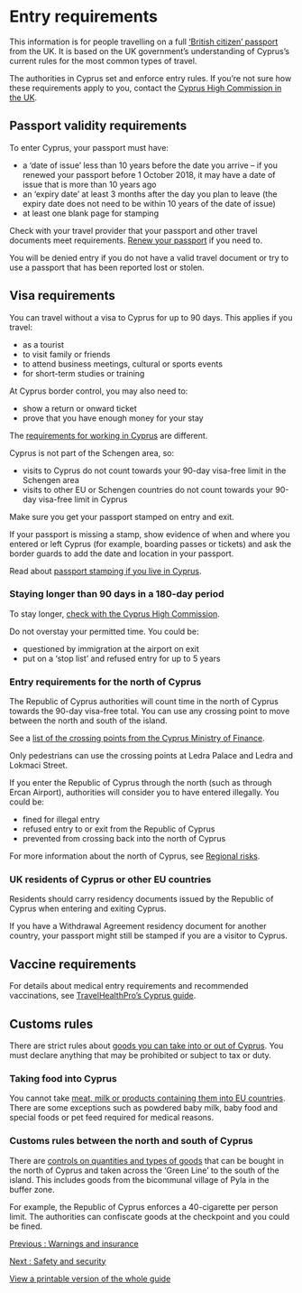 # Entry requirements

This information is for people travelling on a full [‘British citizen’ passport](https://www.gov.uk/types-of-british-nationality) from the UK. It is based on the UK government’s understanding of Cyprus’s current rules for the most common types of travel.

The authorities in Cyprus set and enforce entry rules. If you’re not sure how these requirements apply to you, contact the [Cyprus High Commission in the UK](https://cyprusinuk.com/).

## Passport validity requirements

To enter Cyprus, your passport must have:

* a ‘date of issue’ less than 10 years before the date you arrive – if you renewed your passport before 1 October 2018, it may have a date of issue that is more than 10 years ago
* an ‘expiry date’ at least 3 months after the day you plan to leave (the expiry date does not need to be within 10 years of the date of issue)
* at least one blank page for stamping

Check with your travel provider that your passport and other travel documents meet requirements. [Renew your passport](https://www.gov.uk/renew-adult-passport/renew) if you need to.

You will be denied entry if you do not have a valid travel document or try to use a passport that has been reported lost or stolen.

## Visa requirements

You can travel without a visa to Cyprus for up to 90 days. This applies if you travel:

* as a tourist
* to visit family or friends
* to attend business meetings, cultural or sports events
* for short-term studies or training

At Cyprus border control, you may also need to:

* show a return or onward ticket
* prove that you have enough money for your stay

The [requirements for working in Cyprus](https://www.gov.uk/guidance/travel-to-cyprus-for-work) are different.

Cyprus is not part of the Schengen area, so:

* visits to Cyprus do not count towards your 90-day visa-free limit in the Schengen area
* visits to other EU or Schengen countries do not count towards your 90-day visa-free limit in Cyprus

Make sure you get your passport stamped on entry and exit.

If your passport is missing a stamp, show evidence of when and where you entered or left Cyprus (for example, boarding passes or tickets) and ask the border guards to add the date and location in your passport.

Read about [passport stamping if you live in Cyprus](https://www.gov.uk/guidance/living-in-cyprus#passports-and-travel).

### Staying longer than 90 days in a 180-day period

To stay longer, [check with the Cyprus High Commission](https://cyprusinuk.com/visa-information/).

Do not overstay your permitted time. You could be:

* questioned by immigration at the airport on exit
* put on a ‘stop list’ and refused entry for up to 5 years

### Entry requirements for the north of Cyprus

The Republic of Cyprus authorities will count time in the north of Cyprus towards the 90-day visa-free total. You can use any crossing point to move between the north and south of the island.

See a [list of the crossing points from the Cyprus Ministry of Finance](https://www.mof.gov.cy/mof/customs/customs.nsf/All/05AEEF243C9BFC8BC22572BF002D0A28?OpenDocument).

Only pedestrians can use the crossing points at Ledra Palace and Ledra and Lokmaci Street.

If you enter the Republic of Cyprus through the north (such as through Ercan Airport), authorities will consider you to have entered illegally. You could be:

* fined for illegal entry
* refused entry to or exit from the Republic of Cyprus
* prevented from crossing back into the north of Cyprus

For more information about the north of Cyprus, see [Regional risks](https://www.gov.uk/foreign-travel-advice/cyprus/regional-risks).

### UK residents of Cyprus or other EU countries

Residents should carry residency documents issued by the Republic of Cyprus when entering and exiting Cyprus.

If you have a Withdrawal Agreement residency document for another country, your passport might still be stamped if you are a visitor to Cyprus.

## Vaccine requirements

For details about medical entry requirements and recommended vaccinations, see [TravelHealthPro’s Cyprus guide](https://www.travelhealthpro.org.uk/country/61/cyprus#Vaccine_Recommendations).

## Customs rules

There are strict rules about [goods you can take into or out of Cyprus](https://www.mof.gov.cy/mof/customs/customs.nsf/All/0D56470143C54886C22572BF002D7648?OpenDocument). You must declare anything that may be prohibited or subject to tax or duty.

### Taking food into Cyprus

You cannot take [meat, milk or products containing them into EU countries](https://ec.europa.eu/food/animals/animalproducts/personal_imports_en). There are some exceptions such as powdered baby milk, baby food and special foods or pet feed required for medical reasons.

### Customs rules between the north and south of Cyprus

There are [controls on quantities and types of goods](https://www.mof.gov.cy/mof/customs/customs.nsf/All/05AEEF243C9BFC8BC22572BF002D0A28?OpenDocument) that can be bought in the north of Cyprus and taken across the ‘Green Line’ to the south of the island. This includes goods from the bicommunal village of Pyla in the buffer zone.

For example, the Republic of Cyprus enforces a 40-cigarette per person limit. The authorities can confiscate goods at the checkpoint and you could be fined.

[Previous
:
Warnings and insurance](/foreign-travel-advice/cyprus)

[Next
:
Safety and security](/foreign-travel-advice/cyprus/safety-and-security)

[View a printable version of the whole guide](/foreign-travel-advice/cyprus/print)
